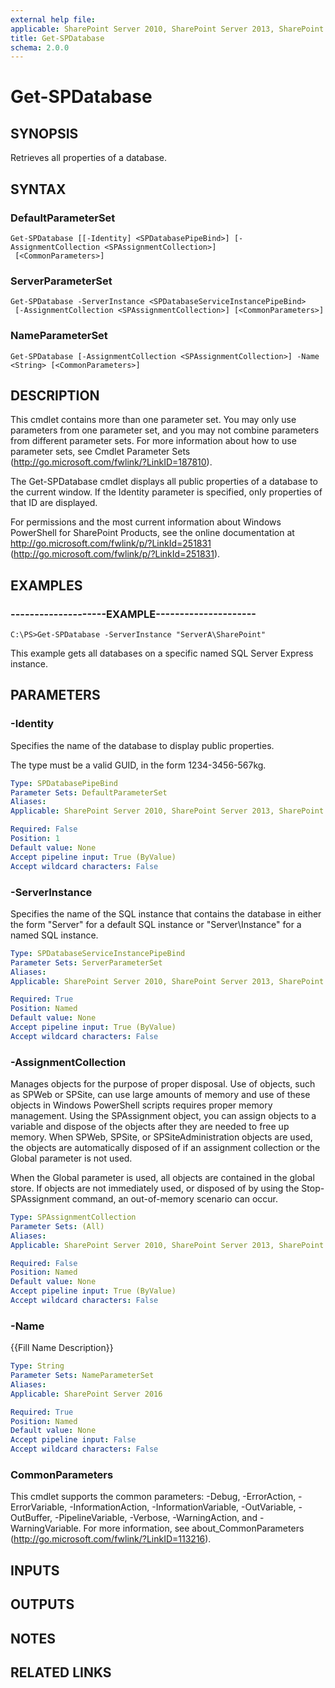 ```yaml
---
external help file: 
applicable: SharePoint Server 2010, SharePoint Server 2013, SharePoint Server 2016
title: Get-SPDatabase
schema: 2.0.0
---
```


# Get-SPDatabase

## SYNOPSIS

Retrieves all properties of a database.



## SYNTAX

### DefaultParameterSet
```
Get-SPDatabase [[-Identity] <SPDatabasePipeBind>] [-AssignmentCollection <SPAssignmentCollection>]
 [<CommonParameters>]
```

### ServerParameterSet
```
Get-SPDatabase -ServerInstance <SPDatabaseServiceInstancePipeBind>
 [-AssignmentCollection <SPAssignmentCollection>] [<CommonParameters>]
```

### NameParameterSet
```
Get-SPDatabase [-AssignmentCollection <SPAssignmentCollection>] -Name <String> [<CommonParameters>]
```

## DESCRIPTION
This cmdlet contains more than one parameter set.
You may only use parameters from one parameter set, and you may not combine parameters from different parameter sets.
For more information about how to use parameter sets, see Cmdlet Parameter Sets (http://go.microsoft.com/fwlink/?LinkID=187810).

The Get-SPDatabase cmdlet displays all public properties of a database to the current window.
If the Identity parameter is specified, only properties of that ID are displayed.

For permissions and the most current information about Windows PowerShell for SharePoint Products, see the online documentation at http://go.microsoft.com/fwlink/p/?LinkId=251831 (http://go.microsoft.com/fwlink/p/?LinkId=251831).

## EXAMPLES

### --------------------EXAMPLE--------------------- 
```
C:\PS>Get-SPDatabase -ServerInstance "ServerA\SharePoint"
```

This example gets all databases on a specific named SQL Server Express instance.

## PARAMETERS

### -Identity
Specifies the name of the database to display public properties.

The type must be a valid GUID, in the form 1234-3456-567kg.

```yaml
Type: SPDatabasePipeBind
Parameter Sets: DefaultParameterSet
Aliases: 
Applicable: SharePoint Server 2010, SharePoint Server 2013, SharePoint Server 2016

Required: False
Position: 1
Default value: None
Accept pipeline input: True (ByValue)
Accept wildcard characters: False
```

### -ServerInstance
Specifies the name of the SQL instance that contains the database in either the form "Server" for a default SQL instance or "Server\Instance" for a named SQL instance.

```yaml
Type: SPDatabaseServiceInstancePipeBind
Parameter Sets: ServerParameterSet
Aliases: 
Applicable: SharePoint Server 2010, SharePoint Server 2013, SharePoint Server 2016

Required: True
Position: Named
Default value: None
Accept pipeline input: True (ByValue)
Accept wildcard characters: False
```

### -AssignmentCollection
Manages objects for the purpose of proper disposal.
Use of objects, such as SPWeb or SPSite, can use large amounts of memory and use of these objects in Windows PowerShell scripts requires proper memory management.
Using the SPAssignment object, you can assign objects to a variable and dispose of the objects after they are needed to free up memory.
When SPWeb, SPSite, or SPSiteAdministration objects are used, the objects are automatically disposed of if an assignment collection or the Global parameter is not used.

When the Global parameter is used, all objects are contained in the global store.
If objects are not immediately used, or disposed of by using the Stop-SPAssignment command, an out-of-memory scenario can occur.

```yaml
Type: SPAssignmentCollection
Parameter Sets: (All)
Aliases: 
Applicable: SharePoint Server 2010, SharePoint Server 2013, SharePoint Server 2016

Required: False
Position: Named
Default value: None
Accept pipeline input: True (ByValue)
Accept wildcard characters: False
```

### -Name
{{Fill Name Description}}

```yaml
Type: String
Parameter Sets: NameParameterSet
Aliases: 
Applicable: SharePoint Server 2016

Required: True
Position: Named
Default value: None
Accept pipeline input: False
Accept wildcard characters: False
```

### CommonParameters
This cmdlet supports the common parameters: -Debug, -ErrorAction, -ErrorVariable, -InformationAction, -InformationVariable, -OutVariable, -OutBuffer, -PipelineVariable, -Verbose, -WarningAction, and -WarningVariable. For more information, see about_CommonParameters (http://go.microsoft.com/fwlink/?LinkID=113216).

## INPUTS

## OUTPUTS

## NOTES

## RELATED LINKS


